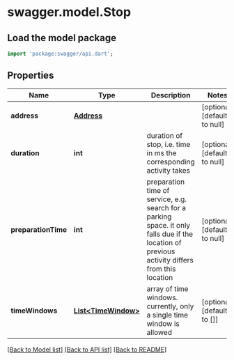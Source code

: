 # swagger.model.Stop

## Load the model package
```dart
import 'package:swagger/api.dart';
```

## Properties
Name | Type | Description | Notes
------------ | ------------- | ------------- | -------------
**address** | [**Address**](Address.md) |  | [optional] [default to null]
**duration** | **int** | duration of stop, i.e. time in ms the corresponding activity takes | [optional] [default to null]
**preparationTime** | **int** | preparation time of service, e.g. search for a parking space. it only falls due if the location of previous activity differs from this location | [optional] [default to null]
**timeWindows** | [**List&lt;TimeWindow&gt;**](TimeWindow.md) | array of time windows. currently, only a single time window is allowed | [optional] [default to []]

[[Back to Model list]](../README.md#documentation-for-models) [[Back to API list]](../README.md#documentation-for-api-endpoints) [[Back to README]](../README.md)


